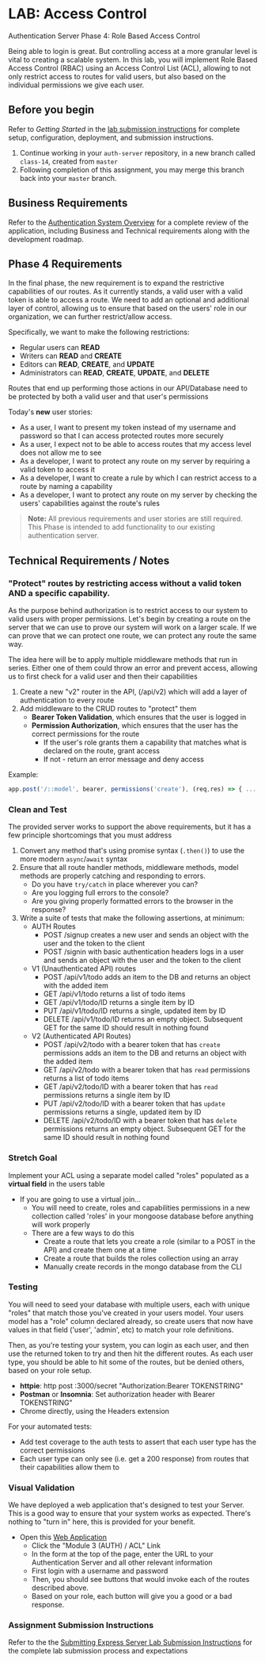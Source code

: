 # LAB: Access Control

Authentication Server Phase 4: Role Based Access Control

Being able to login is great. But controlling access at a more granular level is vital to creating a scalable system. In this lab, you will implement Role Based Access Control (RBAC) using an Access Control List (ACL), allowing to not only restrict access to routes for valid users, but also based on the individual permissions we give each user.

## Before you begin

Refer to *Getting Started*  in the [lab submission instructions](../../reference/submission-instructions/labs/README.md) for complete setup, configuration, deployment, and submission instructions.

1. Continue working in your `auth-server` repository, in a new branch called `class-14`, created from `master`
1. Following completion of this assignment, you may merge this branch back into your `master` branch.

## Business Requirements

Refer to the [Authentication System Overview](../../apps-and-libraries/auth-server/README.md) for a complete review of the application, including Business and Technical requirements along with the development roadmap.

## Phase 4 Requirements

In the final phase, the new requirement is to expand the restrictive capabilities of our routes. As it currently stands, a valid user with a valid token is able to access a route. We need to add an optional and additional layer of control, allowing us to ensure that based on the users' role in our organization, we can further restrict/allow access.

Specifically, we want to make the following restrictions:

- Regular users can **READ**
- Writers can **READ** and **CREATE**
- Editors can **READ**, **CREATE**, and **UPDATE**
- Administrators can **READ**, **CREATE**, **UPDATE**, and **DELETE**

Routes that end up performing those actions in our API/Database need to be protected by both a valid user and that user's permissions

Today's **new** user stories:

- As a user, I want to present my token instead of my username and password so that I can access protected routes more securely
- As a user, I expect not to be able to access routes that my access level does not allow me to see
- As a developer, I want to protect any route on my server by requiring a valid token to access it
- As a developer, I want to create a rule by which I can restrict access to a route by naming a capability
- As a developer, I want to protect any route on my server by checking the users' capabilities against the route's rules

> **Note:** All previous requirements and user stories are still required. This Phase is intended to add functionality to our existing authentication server.

## Technical Requirements / Notes

### "Protect" routes by restricting access without a valid token AND a specific capability.

As the purpose behind authorization is to restrict access to our system to valid users with proper permissions. Let's begin by creating a route on the server that we can use to prove our system will work on a larger scale. If we can prove that we can protect one route, we can protect any route the same way.

The idea here will be to apply multiple middleware methods that run in series. Either one of them could throw an error and prevent access, allowing us to first check for a valid user and then their capabilities

1. Create a new "v2" router in the API, (/api/v2) which will add a layer of authentication to every route
1. Add middleware to the CRUD routes to "protect" them
   - **Bearer Token Validation**, which ensures that the user is logged in
   - **Permission Authorization**, which ensures that the user has the correct permissions for the route
     - If the user's role grants them a capability that matches what is declared on the route, grant access
     - If not - return an error message and deny access

Example:

```javascript
app.post('/::model', bearer, permissions('create'), (req,res) => { ... })
```

### Clean and Test

The provided server works to support the above requirements, but it has a few principle shortcomings that you must address

1. Convert any method that's using promise syntax (`.then()`) to use the more modern `async`/`await` syntax
1. Ensure that all route handler methods, middleware methods, model methods are properly catching and responding to errors.
   - Do you have `try/catch` in place wherever you can?
   - Are you logging full errors to the console?
   - Are you giving properly formatted errors to the browser in the response?
1. Write a suite of tests that make the following assertions, at minimum:
   - AUTH Routes
     - POST /signup creates a new user and sends an object with the user and the token to the client
     - POST /signin with basic authentication headers logs in a user and sends an object with the user and the token to the client
   - V1 (Unauthenticated API) routes
     - POST /api/v1/todo adds an item to the DB and returns an object with the added item
     - GET /api/v1/todo returns a list of todo items
     - GET /api/v1/todo/ID returns a single item by ID
     - PUT /api/v1/todo/ID returns a single, updated item by ID
     - DELETE /api/v1/todo/ID returns an empty object. Subsequent GET for the same ID should result in nothing found
   - V2 (Authenticated API Routes)
     - POST /api/v2/todo with a bearer token that has `create` permissions adds an item to the DB and returns an object with the added item
     - GET /api/v2/todo with a bearer token that has `read` permissions returns a list of todo items
     - GET /api/v2/todo/ID with a bearer token that has `read` permissions returns a single item by ID
     - PUT /api/v2/todo/ID with a bearer token that has `update` permissions returns a single, updated item by ID
     - DELETE /api/v2/todo/ID with a bearer token that has `delete` permissions returns an empty object. Subsequent GET for the same ID should result in nothing found

### Stretch Goal

Implement your ACL using a separate model called "roles" populated as a **virtual field** in the users table

- If you are going to use a virtual join...
  - You will need to create, roles and capabilities permissions in a new collection called 'roles' in  your mongoose database before anything will work properly
  - There are a few ways to do this
    - Create a route that lets you create a role (similar to a POST in the API) and create them one at a time
    - Create a route that builds the roles collection using an array
    - Manually create records in the mongo database from the CLI

### Testing

You will need to seed your database with multiple users, each with unique "roles" that match those you've created in your users model. Your users model has a "role" column declared already, so create users that now have values in that field ('user', 'admin', etc) to match your role definitions.

Then, as you're testing your system, you can login as each user, and then use the returned token to try and then hit the different routes. As each user type, you should be able to hit some of the routes, but be denied others, based on your role setup.

- **httpie**: http post :3000/secret "Authorization:Bearer TOKENSTRING"
- **Postman** or **Insomnia**:  Set authorization header with Bearer TOKENSTRING"
- Chrome directly, using the Headers extension

For your automated tests:

- Add test coverage to the auth tests to assert that each user type has the correct permissions
- Each user type can only see (i.e. get a 200 response) from routes that their capabilities allow them to

### Visual Validation

We have deployed a web application that's designed to test your Server. This is a good way to ensure that your system works as expected. There's nothing to "turn in" here, this is provided for your benefit.

- Open this [Web Application](https://javascript-401.netlify.app/)
  - Click the "Module 3 (AUTH) / ACL" Link
  - In the form at the top of the page, enter the URL to your Authentication Server and all other relevant information
  - First login with a username and password
  - Then, you should see buttons that would invoke each of the routes described above.
  - Based on your role, each button will give you a good or a bad response.

### Assignment Submission Instructions

Refer to the the [Submitting Express Server Lab Submission Instructions](../../reference/submission-instructions/labs/express-servers.md) for the complete lab submission process and expectations
